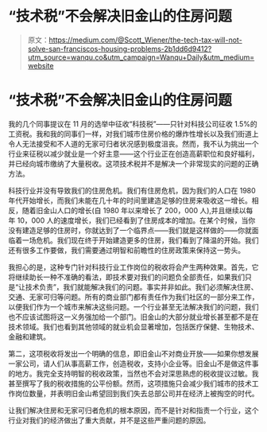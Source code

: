 # “技术税”不会解决旧金山的住房问题

> 原文：<https://medium.com/@Scott_Wiener/the-tech-tax-will-not-solve-san-franciscos-housing-problems-2b1dd6d9412?utm_source=wanqu.co&utm_campaign=Wanqu+Daily&utm_medium=website>

# “技术税”不会解决旧金山的住房问题

我的几个同事提议在 11 月的选举中征收“科技税”——只针对科技公司征收 1.5%的工资税。我和我的同事们一样，对我们城市住房价格的爆炸性增长以及我们街道上令人无法接受和不人道的无家可归者状况感到极度沮丧。然而，我不认为挑出一个行业来征税以减少就业是一个好主意——这个行业正在创造高薪职位和良好福利，并已经向城市缴纳了大量税收。这项技术税并不是解决一个非常现实的问题的正确方法。

科技行业并没有导致我们的住房危机。我们有住房危机，因为我们的人口在 1980 年代开始增长，而我们未能在几十年的时间里建造足够的住房来吸收这一增长。相反，随着旧金山人口的增长(自 1980 年以来增长了 200，000 人),并且继续以每年 10，000 人的速度增长，我们已经看到了住房成本的增加。在某个时候，当你没有建造足够的住房时，你就达到了一个临界点——我们就是这样做的——你就面临着一场危机。我们现在终于开始建造更多的住房，我们看到了降温的开始。我们还有很多工作要做，我们需要通过明智和前瞻性的住房政策来保持这一势头。

我担心的是，这种专门针对科技行业工作岗位的税收将会产生两种效果。首先，它将继续助长一种不准确的看法，即技术要对我们的问题负全部责任，如果我们只是“让技术负责”，我们就能解决我们的问题。事实并非如此。我们必须解决住房、交通、无家可归等问题。所有的商业部门都有责任作为我们社区的一部分来工作，以便我们作为一个城市来解决这些问题。一个行业甚至无法解决我们的问题，我们也不应该试图将这一义务强加给一个部门。旧金山的大部分就业增长甚至都不是在技术领域。我们也看到其他领域的就业机会显著增加，包括医疗保健、生物技术、金融和建筑。

第二，这项税收将发出一个明确的信息，即旧金山不对商业开放——如果你想发展一家公司，请人们从事高薪工作，创造税收，支持小企业等。旧金山不是做这件事的地方。我完全支持明智的税收政策，当然也不会对深思熟虑的税收提议过敏。我甚至撰写了我的税收措施的公平份额。然而，这项措施只会减少我们城市的技术工作岗位数量，并表明旧金山希望回到我们失去总部公司并在经济上被掏空的时代。

让我们解决住房和无家可归者危机的根本原因，而不是针对和指责一个行业，这个行业对我们的经济做出了重大贡献，并不是这些严重问题的原因。